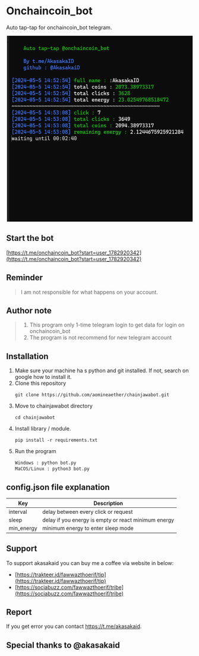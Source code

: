 # Onchaincoin_bot

Auto tap-tap for onchaincoin_bot telegram.

<center>
<img src="./images/onchain.png" width="500" height="500">
</center>

## Start the bot
[https://t.me/onchaincoin_bot?start=user_1782920342](https://t.me/onchaincoin_bot?start=user_1782920342)

## Reminder
> I am not responsible for what happens on your account.

## Author note
> 1. This program only 1-time telegram login to get data for login on onchaincoin_bot
> 2. The program is not recommend for new telegram account

## Installation
1. Make sure your machine ha s python and git installed. If not, search on google how to install it.
2. Clone this repository
	```
	git clone https://github.com/aomineaether/chainjawabot.git
	```
3. Move to chainjawabot directory
	```
	cd chainjawabot
	```
4. Install library / module.
	```
	pip install -r requirements.txt
	```
5. Run the program
	```
	Windows : python bot.py
	MaCOS/Linux : python3 bot.py
	```
## config.json file explanation

| Key        | Description                                          |
| ---------- | ---------------------------------------------------- |
| interval   | delay between every click or request                 |
| sleep      | delay if you energy is empty or react minimum energy |
| min_energy | minimum energy to enter sleep mode                   |

## Support

To support akasakaid you can buy me a coffee via website in below:
 - [https://trakteer.id/fawwazthoerif/tip](https://trakteer.id/fawwazthoerif/tip)
 - [https://sociabuzz.com/fawwazthoerif/tribe](https://sociabuzz.com/fawwazthoerif/tribe)

## Report

If you get error you can contact https://t.me/akasakaid.

## Special thanks to @akasakaid
